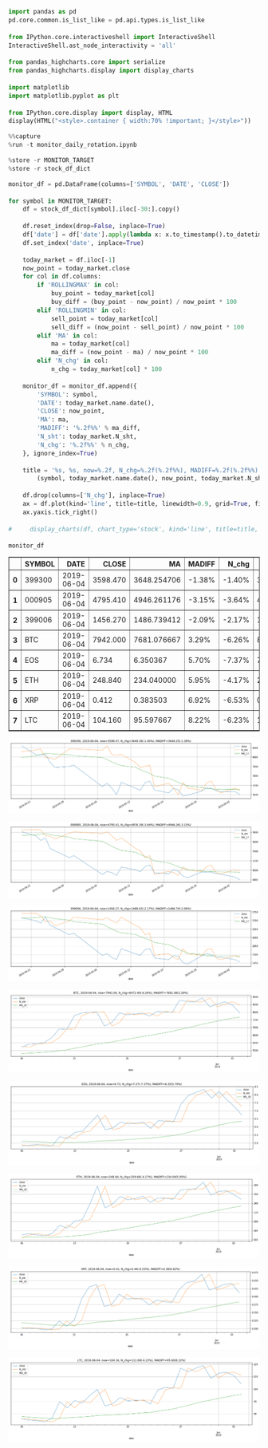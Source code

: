 

```python
import pandas as pd
pd.core.common.is_list_like = pd.api.types.is_list_like

from IPython.core.interactiveshell import InteractiveShell
InteractiveShell.ast_node_interactivity = 'all'

from pandas_highcharts.core import serialize
from pandas_highcharts.display import display_charts

import matplotlib
import matplotlib.pyplot as plt

from IPython.core.display import display, HTML
display(HTML("<style>.container { width:70% !important; }</style>"))
```



<script src="https://code.jquery.com/jquery-3.1.1.min.js"></script>
<script src="https://code.highcharts.com/stock/highstock.js"></script>
<script src="https://code.highcharts.com/stock/modules/exporting.js"></script>
<script src="https://code.highcharts.com/stock/modules/export-data.js"></script>




<style>.container { width:70% !important; }</style>



```python
%%capture
%run -t monitor_daily_rotation.ipynb
```


```python
%store -r MONITOR_TARGET
%store -r stock_df_dict
```


```python
monitor_df = pd.DataFrame(columns=['SYMBOL', 'DATE', 'CLOSE'])

for symbol in MONITOR_TARGET:
    df = stock_df_dict[symbol].iloc[-30:].copy()
    
    df.reset_index(drop=False, inplace=True)
    df['date'] = df['date'].apply(lambda x: x.to_timestamp().to_datetime64())
    df.set_index('date', inplace=True)
    
    today_market = df.iloc[-1]
    now_point = today_market.close
    for col in df.columns:
        if 'ROLLINGMAX' in col:
            buy_point = today_market[col]
            buy_diff = (buy_point - now_point) / now_point * 100
        elif 'ROLLINGMIN' in col:
            sell_point = today_market[col]
            sell_diff = (now_point - sell_point) / now_point * 100
        elif 'MA' in col:
            ma = today_market[col]
            ma_diff = (now_point - ma) / now_point * 100
        elif 'N_chg' in col:
            n_chg = today_market[col] * 100
    
    monitor_df = monitor_df.append({
        'SYMBOL': symbol, 
        'DATE': today_market.name.date(), 
        'CLOSE': now_point, 
        'MA': ma,
        'MADIFF': '%.2f%%' % ma_diff,
        'N_sht': today_market.N_sht, 
        'N_chg': '%.2f%%' % n_chg,
    }, ignore_index=True)
    
    title = '%s, %s, now=%.2f, N_chg=%.2f(%.2f%%), MADIFF=%.2f(%.2f%%)' % \
        (symbol, today_market.name.date(), now_point, today_market.N_sht, n_chg, ma, ma_diff)
    
    df.drop(columns=['N_chg'], inplace=True)
    ax = df.plot(kind='line', title=title, linewidth=0.9, grid=True, figsize=(19, 5))
    ax.yaxis.tick_right()
    
#     display_charts(df, chart_type='stock', kind='line', title=title, figsize=(1000, 600))

monitor_df
```




<div>
<style scoped>
    .dataframe tbody tr th:only-of-type {
        vertical-align: middle;
    }

    .dataframe tbody tr th {
        vertical-align: top;
    }

    .dataframe thead th {
        text-align: right;
    }
</style>
<table border="1" class="dataframe">
  <thead>
    <tr style="text-align: right;">
      <th></th>
      <th>SYMBOL</th>
      <th>DATE</th>
      <th>CLOSE</th>
      <th>MA</th>
      <th>MADIFF</th>
      <th>N_chg</th>
      <th>N_sht</th>
    </tr>
  </thead>
  <tbody>
    <tr>
      <th>0</th>
      <td>399300</td>
      <td>2019-06-04</td>
      <td>3598.470</td>
      <td>3648.254706</td>
      <td>-1.38%</td>
      <td>-1.40%</td>
      <td>3649.3800</td>
    </tr>
    <tr>
      <th>1</th>
      <td>000905</td>
      <td>2019-06-04</td>
      <td>4795.410</td>
      <td>4946.261176</td>
      <td>-3.15%</td>
      <td>-3.64%</td>
      <td>4976.3900</td>
    </tr>
    <tr>
      <th>2</th>
      <td>399006</td>
      <td>2019-06-04</td>
      <td>1456.270</td>
      <td>1486.739412</td>
      <td>-2.09%</td>
      <td>-2.17%</td>
      <td>1488.6300</td>
    </tr>
    <tr>
      <th>3</th>
      <td>BTC</td>
      <td>2019-06-04</td>
      <td>7942.000</td>
      <td>7681.076667</td>
      <td>3.29%</td>
      <td>-6.26%</td>
      <td>8472.4000</td>
    </tr>
    <tr>
      <th>4</th>
      <td>EOS</td>
      <td>2019-06-04</td>
      <td>6.734</td>
      <td>6.350367</td>
      <td>5.70%</td>
      <td>-7.37%</td>
      <td>7.2700</td>
    </tr>
    <tr>
      <th>5</th>
      <td>ETH</td>
      <td>2019-06-04</td>
      <td>248.840</td>
      <td>234.040000</td>
      <td>5.95%</td>
      <td>-4.17%</td>
      <td>259.6600</td>
    </tr>
    <tr>
      <th>6</th>
      <td>XRP</td>
      <td>2019-06-04</td>
      <td>0.412</td>
      <td>0.383503</td>
      <td>6.92%</td>
      <td>-6.53%</td>
      <td>0.4408</td>
    </tr>
    <tr>
      <th>7</th>
      <td>LTC</td>
      <td>2019-06-04</td>
      <td>104.160</td>
      <td>95.597667</td>
      <td>8.22%</td>
      <td>-6.23%</td>
      <td>111.0800</td>
    </tr>
  </tbody>
</table>
</div>




![png](output_3_1.png)



![png](output_3_2.png)



![png](output_3_3.png)



![png](output_3_4.png)



![png](output_3_5.png)



![png](output_3_6.png)



![png](output_3_7.png)



![png](output_3_8.png)

